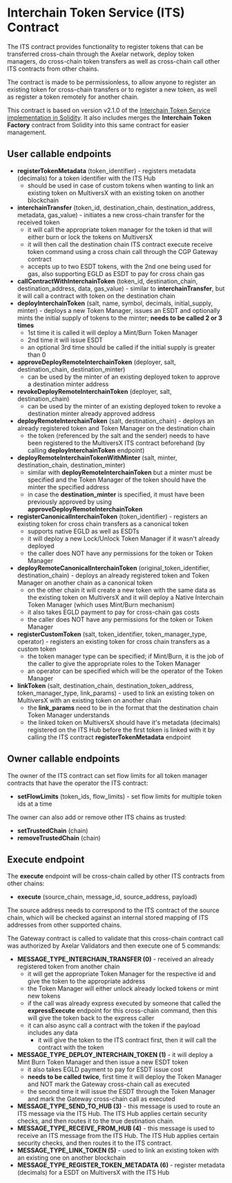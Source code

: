 # Interchain Token Service (ITS) Contract

The ITS contract provides functionality to register tokens that can be transferred cross-chain through the Axelar network,
deploy token managers, do cross-chain token transfers as well as cross-chain call other ITS contracts from other chains.

The contract is made to be permissionless, to allow anyone to register an existing token for cross-chain transfers or to register
a new token, as well as register a token remotely for another chain.

This contract is based on version v2.1.0 of the [Interchain Token Service implementation in Solidity](https://github.com/axelarnetwork/interchain-token-service/blob/v/contracts/InterchainTokenService.sol).
It also includes merges the **Interchain Token Factory** contract from Solidity into this same contract for easier management. 

## User callable endpoints
- **registerTokenMetadata** (token_identifier) - registers metadata (decimals) for a token identifier with the ITS Hub
  - should be used in case of custom tokens when wanting to link an existing token on MultiversX with an existing token on another blockchain
- **interchainTransfer** (token_id, destination_chain, destination_address, metadata, gas_value) - initiates a new cross-chain transfer for the received token
  - it will call the appropriate token manager for the token id that will either burn or lock the tokens on MultiversX
  - it will then call the destination chain ITS contract execute receive token command using a cross chain call through the CGP Gateway contract
  - accepts up to two ESDT tokens, with the 2nd one being used for gas, also supporting EGLD as ESDT to pay for cross chain gas
- **callContractWithInterchainToken** (token_id, destination_chain, destination_address, data, gas_value) - similar to **interchainTransfer**, but it will call a contract with token on the destination chain
- **deployInterchainToken** (salt, name, symbol, decimals, initial_supply, minter) - deploys a new Token Manager, issues an ESDT and optionally mints the initial supply of tokens to the minter; **needs to be called 2 or 3 times**
  - 1st time it is called it will deploy a Mint/Burn Token Manager
  - 2nd time it will issue ESDT
  - an optional 3rd time should be called if the initial supply is greater than 0
- **approveDeployRemoteInterchainToken** (deployer, salt, destination_chain, destination_minter)
  - can be used by the minter of an existing deployed token to approve a destination minter address
- **revokeDeployRemoteInterchainToken** (deployer, salt, destination_chain)
  - can be used by the minter of an existing deployed token to revoke a destination minter already approved address
- **deployRemoteInterchainToken** (salt, destination_chain) - deploys an already registered token and Token Manager on the destination chain
  - the token (referenced by the salt and the sender) needs to have been registered to the MultiversX ITS contract beforehand (by calling **deployInterchainToken** endpoint)
- **deployRemoteInterchainTokenWithMinter** (salt, minter, destination_chain, destination_minter)
  - similar with **deployRemoteInterchainToken** but a minter must be specified and the Token Manager of the token should have the minter the specified address
  - in case the **destination_minter** is specified, it must have been previously approved by using **approveDeployRemoteInterchainToken**
- **registerCanonicalInterchainToken** (token_identifier) - registers an existing token for cross chain transfers as a canonical token
  - supports native EGLD as well as ESDTs
  - it will deploy a new Lock/Unlock Token Manager if it wasn't already deployed
  - the caller does NOT have any permissions for the token or Token Manager
- **deployRemoteCanonicalInterchainToken** (original_token_identifier, destination_chain) - deploys an already registered token and Token Manager on another chain as a canonical token
  - on the other chain it will create a new token with the same data as the existing token on MultiversX and it will deploy a Native Interchain Token Manager (which uses Mint/Burn mechanism)
  - it also takes EGLD payment to pay for cross-chain gas costs
  - the caller does NOT have any permissions for the token or Token Manager
- **registerCustomToken** (salt, token_identifier, token_manager_type, operator) - registers an existing token for cross chain transfers as a custom token
  - the token manager type can be specified; if Mint/Burn, it is the job of the caller to give the appropriate roles to the Token Manager
  - an operator can be specified which will be the operator of the Token Manager
- **linkToken** (salt, destination_chain, destination_token_address, token_manager_type, link_params) - used to link an existing token on MultiversX with an existing token on another chain
  - the **link_params** need to be in the format that the destination chain Token Manager understands
  - the linked token on MultiversX should have it's metadata (decimals) registered on the ITS Hub before the first token is linked with it by calling the ITS contract **registerTokenMetadata** endpoint
 
## Owner callable endpoints
The owner of the ITS contract can set flow limits for all token manager contracts that have the operator the ITS contract:
- **setFlowLimits** (token_ids, flow_limits) - set flow limits for multiple token ids at a time

The owner can also add or remove other ITS chains as trusted:
- **setTrustedChain** (chain)
- **removeTrustedChain** (chain)

## Execute endpoint

The **execute** endpoint will be cross-chain called by other ITS contracts from other chains:
- **execute** (source_chain, message_id, source_address, payload)

The source address needs to correspond to the ITS contract of the source chain, which will be checked against an internal stored mapping of ITS addresses from other supported chains. 

The Gateway contract is called to validate that this cross-chain contract call was authorized by Axelar Validators and then execute one of 5 commands:
- **MESSAGE_TYPE_INTERCHAIN_TRANSFER (0)** - received an already registered token from another chain
  - it will get the appropriate Token Manager for the respective id and give the token to the appropriate address
  - the Token Manager will either unlock already locked tokens or mint new tokens
  - if the call was already express executed by someone that called the **expressExecute** endpoint for this cross-chain command,
    then this will give the token back to the express caller
  - it can also async call a contract with the token if the payload includes any data
    - it will give the token to the ITS contract first, then it will call the contract with the token
- **MESSAGE_TYPE_DEPLOY_INTERCHAIN_TOKEN (1)** - it will deploy a Mint Burn Token Manager and then issue a new ESDT token
  - it also takes EGLD payment to pay for ESDT issue cost
  - **needs to be called twice**, first time it will deploy the Token Manager and NOT mark the Gateway cross-chain call as executed
  - the second time it will issue the ESDT through the Token Manager and mark the Gateway cross-chain call as executed
- **MESSAGE_TYPE_SEND_TO_HUB (3)** - this message is used to route an ITS message via the ITS Hub. The ITS Hub applies certain security checks, and then routes it to the true destination chain.
- **MESSAGE_TYPE_RECEIVE_FROM_HUB (4)** - this message is used to receive an ITS message from the ITS Hub. The ITS Hub applies certain security checks, and then routes it to the ITS contract.
- **MESSAGE_TYPE_LINK_TOKEN (5)** - used to link an existing token with an existing one on another blockchain
- **MESSAGE_TYPE_REGISTER_TOKEN_METADATA (6)** - register metadata (decimals) for a ESDT on MultiversX with the ITS Hub
